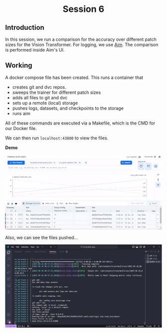 <div align="center">

# Session 6

</div>


## Introduction

In this session, we run a comparison for the accuracy over different patch sizes for the Vision Transformer. For logging, we use [Aim](https://github.com/aimhubio/aim). The comparison is performed inside Aim's UI.




## Working


A docker compose file has been created. This runs a container that
- creates git and dvc repos.
- sweeps the trainer for different patch sizes
- adds all files to git and dvc
- sets up a remote (local) storage
- pushes logs, datasets, and checkpoints to the storage
- runs aim

All of these commands are executed via a Makefile, which is the CMD for our Docker file.

We can then run `localhost:43800` to view the files.

**Demo**

![](./demo.gif)

Also, we can see the files pushed...

![](./dvc.png)